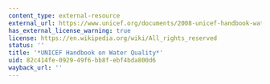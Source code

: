 ```yaml
---
content_type: external-resource
external_url: https://www.unicef.org/documents/2008-unicef-handbook-water-quality
has_external_license_warning: true
license: https://en.wikipedia.org/wiki/All_rights_reserved
status: ''
title: '*UNICEF Handbook on Water Quality*'
uid: 82c414fe-0929-49f6-bb8f-ebf4bda800d6
wayback_url: ''
---
```

